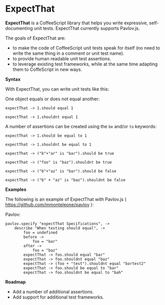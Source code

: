 ExpectThat
=======

**ExpectThat** is a CoffeeScript library that helps you write expressive, self-documenting unit tests.
ExpectThat currently supports Pavlov.js.

The goals of ExpectThat are:

* to make the code of CoffeeScript unit tests speak for itself (no need to write the same thing in a comment or unit test name).
* to provide human readable unit test assertions.
* to leverage existing test frameworks, while at the same time adapting them to CoffeScript in new ways.

**Syntax**

With ExpectThat, you can write unit tests like this:

One object equals or does not equal another:

    expectThat -> 1.should equal 1

    expectThat -> 1.shouldnt equal 1

A number of assertions can be created using the `be` and/or `to` keywords:

    expectThat -> 1.should be equal to 1

    expectThat -> 1.shouldnt be equal to 1

    expectThat -> ("b"+"ar" is "bar").should be true

    expectThat -> ("foo" is "baz").shouldnt be true

    expectThat -> ("b"+"az" is "bar").should be false

    expectThat -> ("b" + "az" is "baz").shouldnt be false

**Examples**

The following is an example of ExpectThat with Pavlov.js ( https://github.com/mmonteleone/pavlov ):

Pavlov:

    pavlov.specify "expectThat Specifications", ->
        describe "When testing should equal", ->
            foo = undefined
            before ->
                foo = "bar"
            after ->
                foo = "baz"
            expectThat -> foo.should equal "bar"
            expectThat -> foo.shouldnt equal "baz"
            expectThat -> (foo + "test").shouldnt equal "bartest2"
            expectThat -> foo.should be equal to "bar"
            expectThat -> foo.shouldnt be equal to "bah"

**Roadmap**

* Add a number of additional assertions.
* Add support for additional test frameworks.
